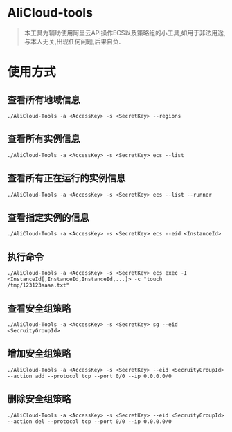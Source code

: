 # AliCloud-tools

> 本工具为辅助使用阿里云API操作ECS以及策略组的小工具,如用于非法用途,与本人无关,出现任何问题,后果自负.

# 使用方式

## 查看所有地域信息
```
./AliCloud-Tools -a <AccessKey> -s <SecretKey> --regions

```
## 查看所有实例信息
```
./AliCloud-Tools -a <AccessKey> -s <SecretKey> ecs --list

```


## 查看所有正在运行的实例信息
```
./AliCloud-Tools -a <AccessKey> -s <SecretKey> ecs --list --runner

```

## 查看指定实例的信息
```
./AliCloud-Tools -a <AccessKey> -s <SecretKey> ecs --eid <InstanceId>

```

## 执行命令
```
./AliCloud-Tools -a <AccessKey> -s <SecretKey> ecs exec -I <InstanceId[,InstanceId,InstanceId,...]> -c "touch /tmp/123123aaaa.txt"
```

## 查看安全组策略
```
./AliCloud-Tools -a <AccessKey> -s <SecretKey> sg --eid <SecruityGroupId>

```

## 增加安全组策略
```
./AliCloud-Tools -a <AccessKey> -s <SecretKey> --eid <SecruityGroupId> --action add --protocol tcp --port 0/0 --ip 0.0.0.0/0

```

## 删除安全组策略
```
./AliCloud-Tools -a <AccessKey> -s <SecretKey> --eid <SecruityGroupId> --action del --protocol tcp --port 0/0 --ip 0.0.0.0/0

```

